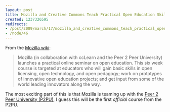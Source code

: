 ```yaml
--- 
layout: post
title: Mozilla and Creative Commons Teach Practical Open Education Skills
created: 1237326595
redirects:
- /post/2009/march/17/mozilla_and_creative_commons_teach_practical_open_education_skills
- /node/46
---
```

From the <a href="https://wiki.mozilla.org/Education/EduCourse/Announcement">Mozilla wiki</a>:
<blockquote>
Mozilla (in collaboration with ccLearn and the Peer 2 Peer University) launches a practical online seminar on open education. This six week course is targeted at educators who will gain basic skills in open licensing, open technology, and open pedagogy; work on prototypes of innovative open education projects; and get input from some of the world leading innovators along the way. 
</blockquote>

The most exciting part of this is that Mozilla is teaming up with the <a href="http://www.peer2peeruniversity.org">Peer 2 Peer University (P2PU)</a>, I guess this will be the first <em>official</em> course from the P2PU.
